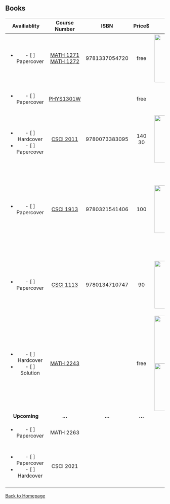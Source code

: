 <h2 id="Books">Books</h2>

<table>
<thead>
  <tr>
  <th style="text-align:center;"> Availiablity </th>
  <th style="text-align:center;"> Course Number </th>
  <th style="text-align:center;"> ISBN </th>
  <th style="text-align:center;"> Price$ </th>
  <th style="text-align:center;"> Cover </th>
  <th> More Info </th>
  </tr>
</thead>
<tbody>
  <tr>
  <td style="text-align:center;"> <ul><li>- [ ] Papercover</li></ul></td>
  <td style="text-align:center;"><p><a href= "https://bit.ly/2nMDvAM"> MATH 1271</a> <br/> <a href= "https://bit.ly/2MsnONp">MATH 1272</a></p> </td>
  <td style="text-align:center;"> 9781337054720 </td>
  <td style="text-align:center;"> free </td>
  <td style="text-align:center;"><img src="https://bit.ly/2vZy6u8" width="151" ></td>
  <td  style="text-align:center;"><strong>Acceptable</strong><br/>你会想要买书的<br/>尤其当prof不知道在讲什么的时候</td>
  </tr>

  <tr>
  <td style="text-align:center;"> <ul><li>- [ ] Papercover</li></ul></td>
  <td style="text-align:center;"> <a href="https://bit.ly/2vNOcaQ">PHYS1301W </a></td>
  <td style="text-align:center;"></td>
  <td style="text-align:center;">free</td>
  <td style="text-align:center;">cover</td>
  <td style="text-align:center;"><strong>Attention!!!</strong><br />没有master physics的code哇！</td>
  </tr>

  <tr>
  <td style="text-align:center;"> <br/><ul><li>- [ ] Hardcover </li><li>- [ ] Papercover</li></ul> </td>
  <td style="text-align:center;"> <a href="https://bit.ly/2nMnGKE">CSCI 2011 </a></td>
  <td style="text-align:center;">9780073383095</td>
  <td style="text-align:center;">140 <br/> 30 </td>
  <td style="text-align:center;"><img src="https://bit.ly/2vEgPqO" width="150" ></td>
  <td style="text-align:center;"> <strong>Nearly New</strong><br /><strong>New</strong></td>
  </tr>

  <tr>
  <td style="text-align:center;"><ul><li>- [ ] Papercover</li></ul></td>
  <td style="text-align:center;"> <a href="https://bit.ly/2nJZloP">CSCI 1913 </a></td>
  <td style="text-align:center;"> 9780321541406 </td>
  <td style="text-align:center;">100</td>
  <td style="text-align:center;"><img src="https://bit.ly/2M83Lo2" width="150" ></td>
  <td style="text-align:center;"> <strong>Nearly New</strong><br />送“Think python”的打印版<br />这本也是syllabus上的<br />不过不是发行本， 没有官方印刷的书</td>
  </tr>

  <tr>
  <td style="text-align:center;"><ul><li>- [ ] Papercover</li></ul></td>
  <td style="text-align:center;"><a href="https://bit.ly/2PfDP7T"> CSCI 1113 </a></td>
  <td style="text-align:center;"> 9780134710747 </td>
  <td style="text-align:center;">90</td>
  <td style="text-align:center;"><img src="https://bit.ly/2P3eI8m" width="150" ></td>
  <td style="text-align:center;"> <strong>Nearly New</strong><br />1113现在是JP教<br />考试开卷<strong>开卷</strong>开卷，可以带书<strong>带书</strong>带书</td>
  </tr>

  <tr>
  <td style="text-align:center;"><ul><li>- [ ] Hardcover</li><li>- [ ] Solution</li></ul></td>
  <td style="text-align:center;"> <a href = "https://bit.ly/2MSnTH3" > MATH 2243</ a></ td>
  <td style="text-align:center;"></td>
  <td style="text-align:center;">free</td>
  <td style="text-align:center;"><img src="https://bit.ly/2w5XPB4" width="150" ><br /><img src="https://bit.ly/2vOD9hH" width="150" ></td>
  <td style="text-align:center;"><strong>Acceptable</strong><br /><strong>Good</strong></td>
  </tr>

  <tr>
  <td style="text-align:center;"><strong>Upcoming</strong></td>
  <td style="text-align:center;"><strong>&hellip;</strong></td>
  <td style="text-align:center;"><strong>&hellip;</strong></td>
  <td style="text-align:center;"><strong>&hellip;</strong></td>
  <td style="text-align:center;"><strong>&hellip;</strong></td>
  <td style="text-align:center;"><strong>&hellip;</strong></td>
  </tr>

  <tr>
  <td style="text-align:center;"><ul><li>- [ ] Papercover</li></ul></td>
  <td style="text-align:center;"> MATH 2263 </td>
  <td style="text-align:center;"></td>
  <td style="text-align:center;"></td>
  <td style="text-align:center;"></td>
  <td style="text-align:center;"></td>
  </tr>

  <tr>
  <td style="text-align:center;"><ul><li>- [ ] Papercover</li><li>- [ ] Hardcover</li></ul></td>
  <td style="text-align:center;"> CSCI 2021 </td>
  <td style="text-align:center;"></td>
  <td style="text-align:center;"></td>
  <td style="text-align:center;"></td>
  <td style="text-align:center;"><p>别问我为什么买这么多本！<br />因为贫穷!</p></td>
  </tr>
</tbody>
</table>

<p><a href="https://github.com/radium0729/Personal-Sale">Back to Homepage</a></p>
